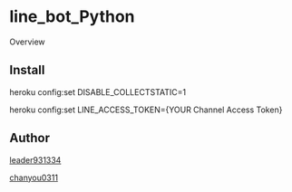 line_bot_Python
===============

Overview

## Install
heroku config:set DISABLE_COLLECTSTATIC=1

heroku config:set LINE_ACCESS_TOKEN={YOUR Channel Access Token}

## Author

[leader931334](https://github.com/leader931334)

[chanyou0311](https://github.com/chanyou0311)


